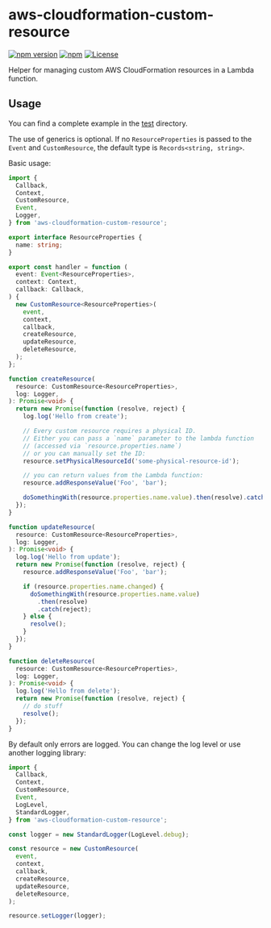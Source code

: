 # aws-cloudformation-custom-resource

[![npm version](https://img.shields.io/npm/v/aws-cloudformation-custom-resource)][npm]
[![npm](https://img.shields.io/npm/dt/aws-cloudformation-custom-resource)][npm]
[![License](https://img.shields.io/github/license/udondan/aws-cloudformation-custom-resource)][license]

Helper for managing custom AWS CloudFormation resources in a Lambda function.

## Usage

You can find a complete example in the [test](test) directory.

The use of generics is optional. If no `ResourceProperties` is passed to the `Event` and `CustomResource`, the default type is `Records<string, string>`.

Basic usage:

```typescript
import {
  Callback,
  Context,
  CustomResource,
  Event,
  Logger,
} from 'aws-cloudformation-custom-resource';

export interface ResourceProperties {
  name: string;
}

export const handler = function (
  event: Event<ResourceProperties>,
  context: Context,
  callback: Callback,
) {
  new CustomResource<ResourceProperties>(
    event,
    context,
    callback,
    createResource,
    updateResource,
    deleteResource,
  );
};

function createResource(
  resource: CustomResource<ResourceProperties>,
  log: Logger,
): Promise<void> {
  return new Promise(function (resolve, reject) {
    log.log('Hello from create');

    // Every custom resource requires a physical ID.
    // Either you can pass a `name` parameter to the lambda function
    // (accessed via `resource.properties.name`)
    // or you can manually set the ID:
    resource.setPhysicalResourceId('some-physical-resource-id');

    // you can return values from the Lambda function:
    resource.addResponseValue('Foo', 'bar');

    doSomethingWith(resource.properties.name.value).then(resolve).catch(reject);
  });
}

function updateResource(
  resource: CustomResource<ResourceProperties>,
  log: Logger,
): Promise<void> {
  log.log('Hello from update');
  return new Promise(function (resolve, reject) {
    resource.addResponseValue('Foo', 'bar');

    if (resource.properties.name.changed) {
      doSomethingWith(resource.properties.name.value)
        .then(resolve)
        .catch(reject);
    } else {
      resolve();
    }
  });
}

function deleteResource(
  resource: CustomResource<ResourceProperties>,
  log: Logger,
): Promise<void> {
  log.log('Hello from delete');
  return new Promise(function (resolve, reject) {
    // do stuff
    resolve();
  });
}
```

By default only errors are logged. You can change the log level or use another logging library:

```typescript
import {
  Callback,
  Context,
  CustomResource,
  Event,
  LogLevel,
  StandardLogger,
} from 'aws-cloudformation-custom-resource';

const logger = new StandardLogger(LogLevel.debug);

const resource = new CustomResource(
  event,
  context,
  callback,
  createResource,
  updateResource,
  deleteResource,
);

resource.setLogger(logger);
```

[npm]: https://www.npmjs.com/package/aws-cloudformation-custom-resource
[license]: https://github.com/udondan/aws-cloudformation-custom-resource/blob/main/LICENSE
